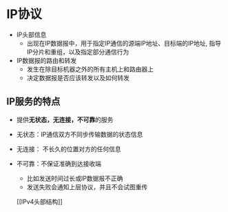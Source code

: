 # IP协议

- IP头部信息
  - 出现在IP数据报中，用于指定IP通信的源端IP地址、目标端的IP地址, 指导IP分片和重组，以及指定部分通信行为
- IP数据报的路由和转发
  - 发生在除目标机器之外的所有主机上和路由器上
  - 决定数据报是否应该转发以及如何转发
  
## IP服务的特点
- 提供**无状态，无连接，不可靠**的服务
- 无状态：IP通信双方不同步传输数据的状态信息 
- 无连接： 不长久的位置对方的任何信息
- 不可靠：不保证准确到达接收端
  - 比如发送时间过长或IP数据报不正确
  - 发送失败会通知上层协议，并且不会试图重传
  
  [[IPv4头部结构]]